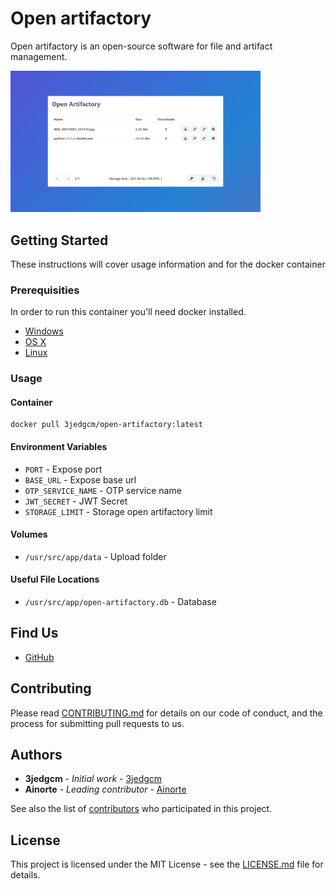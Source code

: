 # Open artifactory

Open artifactory is an open-source software for file and artifact management. 

<img src="https://raw.githubusercontent.com/3jedgcm/open-artifactory/main/.res/image.png" alt="image" width="400"/>

## Getting Started

These instructions will cover usage information and for the docker container 

### Prerequisities

In order to run this container you'll need docker installed.

* [Windows](https://docs.docker.com/windows/started)
* [OS X](https://docs.docker.com/mac/started/)
* [Linux](https://docs.docker.com/linux/started/)

### Usage

#### Container

```shell
docker pull 3jedgcm/open-artifactory:latest
```

#### Environment Variables

* `PORT` - Expose port
* `BASE_URL` - Expose base url
* `OTP_SERVICE_NAME` - OTP service name
* `JWT_SECRET` - JWT Secret
* `STORAGE_LIMIT` - Storage open artifactory limit

#### Volumes

* `/usr/src/app/data` - Upload folder

#### Useful File Locations

* `/usr/src/app/open-artifactory.db` - Database

## Find Us

* [GitHub](https://github.com/3jedgcm/open-artifactory)

## Contributing

Please read [CONTRIBUTING.md](CONTRIBUTING.md) for details on our code of conduct, and the process for submitting pull requests to us.

## Authors

* **3jedgcm** - *Initial work* - [3jedgcm](https://github.com/3jedgcm)
* **Ainorte** - *Leading contributor* - [Ainorte](https://github.com/Ainorte)

See also the list of [contributors](https://github.com/3jedgcm/open-artifactory/contributors) who 
participated in this project.

## License

This project is licensed under the MIT License - see the [LICENSE.md](LICENSE.md) file for details.
